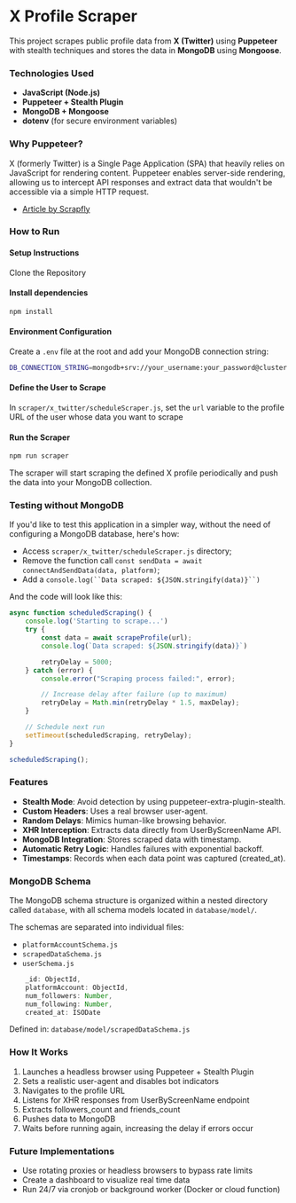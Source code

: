 # X Profile Scraper
This project scrapes public profile data from **X (Twitter)** using **Puppeteer** with stealth techniques and stores the data in **MongoDB** using **Mongoose**.

### Technologies Used

- **JavaScript (Node.js)**
- **Puppeteer + Stealth Plugin**
- **MongoDB + Mongoose**
- **dotenv** (for secure environment variables)

### Why Puppeteer?

X (formerly Twitter) is a Single Page Application (SPA) that heavily relies on JavaScript for rendering content. Puppeteer enables server-side rendering, allowing us to intercept API responses and extract data that wouldn't be accessible via a simple HTTP request.

- [Article by Scrapfly](https://scrapfly.io/blog/how-to-scrape-twitter/)

### How to Run

#### Setup Instructions

Clone the Repository

#### Install dependencies

```bash
npm install
```

#### Environment Configuration
Create a `.env` file at the root and add your MongoDB connection string:

```bash
DB_CONNECTION_STRING=mongodb+srv://your_username:your_password@cluster.mongodb.net/your_db_name
```

#### Define the User to Scrape
In `scraper/x_twitter/scheduleScraper.js`, set the `url` variable to the profile URL of the user whose data you want to scrape

#### Run the Scraper

```bash
npm run scraper
```
The scraper will start scraping the defined X profile periodically and push the data into your MongoDB collection.

### Testing without MongoDB
If you'd like to test this application in a simpler way, without the need of configuring a MongoDB database, here's how:

- Access `scraper/x_twitter/scheduleScraper.js` directory;
- Remove the function call `const sendData = await connectAndSendData(data, platform)`;
- Add a `console.log(``Data scraped: ${JSON.stringify(data)}``)`

And the code will look like this:

```js
async function scheduledScraping() {
    console.log('Starting to scrape...')
    try {
        const data = await scrapeProfile(url);
        console.log(`Data scraped: ${JSON.stringify(data)}`)

        retryDelay = 5000;
    } catch (error) {
        console.error("Scraping process failed:", error);

        // Increase delay after failure (up to maximum)
        retryDelay = Math.min(retryDelay * 1.5, maxDelay);
    }

    // Schedule next run
    setTimeout(scheduledScraping, retryDelay);
}

scheduledScraping();
```

###  Features
- **Stealth Mode**: Avoid detection by using puppeteer-extra-plugin-stealth.
- **Custom Headers**: Uses a real browser user-agent.
- **Random Delays**: Mimics human-like browsing behavior.
- **XHR Interception**: Extracts data directly from UserByScreenName API.
- **MongoDB Integration**: Stores scraped data with timestamp.
- **Automatic Retry Logic**: Handles failures with exponential backoff.
- **Timestamps**: Records when each data point was captured (created_at).

### MongoDB Schema
The MongoDB schema structure is organized within a nested directory called `database`, with all schema models located in `database/model/`.

The schemas are separated into individual files:

- `platformAccountSchema.js`
- `scrapedDataSchema.js`
- `userSchema.js`

```js
    _id: ObjectId,
    platformAccount: ObjectId,
    num_followers: Number,
    num_following: Number,
    created_at: ISODate
```
Defined in: `database/model/scrapedDataSchema.js`

### How It Works
1. Launches a headless browser using Puppeteer + Stealth Plugin
2. Sets a realistic user-agent and disables bot indicators
3. Navigates to the profile URL
4. Listens for XHR responses from UserByScreenName endpoint
5. Extracts followers_count and friends_count
6. Pushes data to MongoDB
7. Waits before running again, increasing the delay if errors occur

### Future Implementations

- Use rotating proxies or headless browsers to bypass rate limits
- Create a dashboard to visualize real time data
- Run 24/7 via cronjob or background worker (Docker or cloud function)
